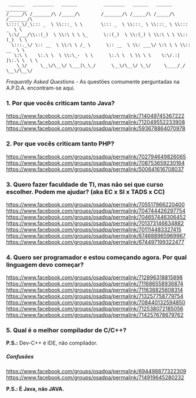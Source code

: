 ```
 ______   ________   ______          ________   ______   ______   ________      
/_____/\ /_______/\ /_____/\        /_______/\ /_____/\ /_____/\ /_______/\     
\::::_\/_\::: _  \ \\:::_ \ \       \::: _  \ \\:::_ \ \\:::_ \ \\::: _  \ \    
 \:\/___/\\::(_)  \ \\:\ \ \ \_      \::(_)  \ \\:(_) \ \\:\ \ \ \\::(_)  \ \   
  \:::._\/ \:: __  \ \\:\ \ /_ \      \:: __  \ \\: ___\/ \:\ \ \ \\:: __  \ \  
   \:\ \    \:.\ \  \ \\:\_-  \ \      \:.\ \  \ \\ \ \    \:\/.:| |\:.\ \  \ \ 
    \_\/     \__\/\__\/ \___|\_\_/      \__\/\__\/ \_\/     \____/_/ \__\/\__\/ 
```

*Frequently Asked Questions* - As questões comumente perguntadas na A.P.D.A. encontram-se aqui.

### 1. Por que vocês criticam tanto Java?

https://www.facebook.com/groups/osadpa/permalink/714049745367222
https://www.facebook.com/groups/osadpa/permalink/712049552233908
https://www.facebook.com/groups/osadpa/permalink/593678864070978


### 2. Por que vocês criticam tanto PHP?

https://www.facebook.com/groups/osadpa/permalink/702794649826065
https://www.facebook.com/groups/osadpa/permalink/708753659230164
https://www.facebook.com/groups/osadpa/permalink/500641616708037


### 3. Quero fazer faculdade de TI, mas não sei que curso escolher. Podem me ajudar? (aka EC x SI x TADS x CC)

https://www.facebook.com/groups/osadpa/permalink/705517966220400
https://www.facebook.com/groups/osadpa/permalink/704744426297754
https://www.facebook.com/groups/osadpa/permalink/704657446306452
https://www.facebook.com/groups/osadpa/permalink/701373146634882
https://www.facebook.com/groups/osadpa/permalink/701114483327415
https://www.facebook.com/groups/osadpa/permalink/674688965969967
https://www.facebook.com/groups/osadpa/permalink/674497199322477

### 4. Quero ser programador e estou começando agora. Por qual linguagem devo começar?

https://www.facebook.com/groups/osadpa/permalink/712896318815898
https://www.facebook.com/groups/osadpa/permalink/711686558936874
https://www.facebook.com/groups/osadpa/permalink/711638825608314
https://www.facebook.com/groups/osadpa/permalink/713257758779754
https://www.facebook.com/groups/osadpa/permalink/708440132594850
https://www.facebook.com/groups/osadpa/permalink/712538072185056
https://www.facebook.com/groups/osadpa/permalink/714257678679762

### 5. Qual é o melhor compilador de C/C++?

**P.S.:** Dev-C++ é IDE, não compilador.
##### Confusões
https://www.facebook.com/groups/osadpa/permalink/694498877322309
https://www.facebook.com/groups/osadpa/permalink/714919645280232

**P.S.: É Java, não JAVA.**
